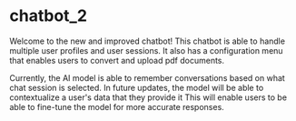 # chatbot_2

Welcome to the new and improved chatbot! This chatbot is able to handle multiple user profiles and user sessions. It also has a configuration menu that enables users to convert and upload pdf documents.

Currently, the AI model is able to remember conversations based on what chat session is selected. In future updates, the model will be able to contextualize a user's data that they provide it This will enable users to be able to fine-tune the model for more accurate responses.
